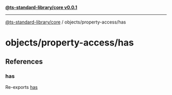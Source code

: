 [**@ts-standard-library/core v0.0.1**](../../../README.md)

***

[@ts-standard-library/core](../../../modules.md) / objects/property-access/has

# objects/property-access/has

## References

### has

Re-exports [has](functions/has.md)
